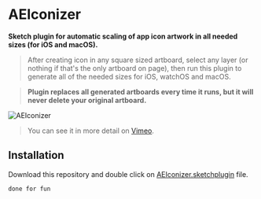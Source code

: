 # AEIconizer

**Sketch plugin for automatic scaling of app icon artwork in all needed sizes (for iOS and macOS).**

> After creating icon in any square sized artboard,
select any layer (or nothing if that's the only artboard on page),
then run this plugin to generate all of the needed sizes for iOS, watchOS and macOS.

> **Plugin replaces all generated artboards every time it runs, but it will never delete your original artboard.**

![AEIconizer](http://tadija.net/public/AEIconizer.gif)

> You can see it in more detail on [Vimeo](https://vimeo.com/tadija/aeiconizer).

## Installation

Download this repository and double click on [AEIconizer.sketchplugin](AEIconizer.sketchplugin) file.

`done for fun`

